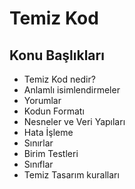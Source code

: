 <h1>Temiz Kod</h1>

<h2>Konu Başlıkları</h2>
<ul>
  <li>Temiz Kod nedir?</li>
  <li>Anlamlı isimlendirmeler</li>
  <li>Yorumlar</li>
  <li>Kodun Formatı</li>
  <li>Nesneler ve Veri Yapıları</li>
  <li>Hata İşleme</li>
  <li>Sınırlar</li>
  <li>Birim Testleri</li>
  <li>Sınıflar</li>
  <li>Temiz Tasarım kuralları</li>
</ul> 